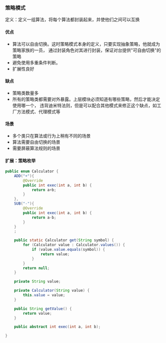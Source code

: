 ### 策略模式

定义：定义一组算法，将每个算法都封装起来，并使他们之间可以互换

#### 优点
- 算法可以自由切换。这时策略模式本身的定义，只要实现抽象策略，他就成为策略家族的一员，
  通过封装角色对其进行封装，保证对台提供"可自由切换"的策略
- 避免使用多重条件判断。
- 扩展性良好

#### 缺点
- 策略类数量多
- 所有的策略类都需要对外暴露。上层模块必须知道有哪些策略，然后才能决定使用哪一个，
  违背迪米特法则，但是可以配合其他模式来修正这个缺点，如工厂方法模式、代理模式等
  
#### 场景
- 多个类只在算法或行为上稍有不同的场景
- 算法需要自由切换的场景
- 需要屏蔽算法规则的场景


#### 扩展：策略枚举
```java
public enum Calculator {
    ADD("+"){
        @Override
        public int exec(int a, int b) {
            return a+b;
        }
    },
    SUB("-"){
        @Override
        public int exec(int a, int b) {
            return a-b;
        }
    }
    ;

    public static Calculator get(String symbol) {
        for (Calculator value : Calculator.values()) {
            if (value.value.equals(symbol)) {
                return value;
            }
        }
        return null;
    }

    private String value;

    private Calculator(String value) {
        this.value = value;
    }

    public String getValue() {
        return value;
    }

    public abstract int exec(int a, int b);

}

```